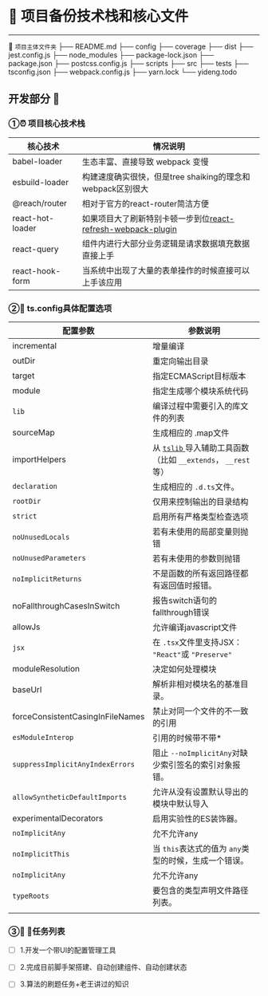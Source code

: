 # 🚀 项目备份技术栈和核心文件

---

🛬 `项目主体文件夹`
├── README.md
├── config
├── coverage
├── dist
├── jest.config.js
├── node_modules
├── package-lock.json
├── package.json
├── postcss.config.js
├── scripts
├── src
├── tests
├── tsconfig.json
├── webpack.config.js
├── yarn.lock
└── yideng.todo

## 开发部分 👷

### ①⏰ 项目核心技术栈

| 核心技术         | 情况说明                                                     |
| ---------------- | ------------------------------------------------------------ |
| babel-loader     | 生态丰富、直接导致 webpack 变慢                              |
| esbuild-loader   | 构建速度确实很快，但是tree shaiking的理念和webpack区别很大   |
| @reach/router    | 相对于官方的react-router简洁方便                             |
| react-hot-loader | 如果项目大了刷新特别卡顿一步到位[react-refresh-webpack-plugin](https://github.com/pmmmwh/react-refresh-webpack-plugin) |
| react-query      | 组件内进行大部分业务逻辑是请求数据填充数据直接上手           |
| react-hook-form  | 当系统中出现了大量的表单操作的时候直接可以上手该应用         |

### ②🍌 ts.config具体配置选项

| 配置参数                         | 参数说明                                                     |
| -------------------------------- | ------------------------------------------------------------ |
| incremental                      | 增量编译                                                     |
| outDir                           | 重定向输出目录                                               |
| target                           | 指定ECMAScript目标版本                                       |
| module                           | 指定生成哪个模块系统代码                                     |
| `lib`                            | 编译过程中需要引入的库文件的列表                             |
| sourceMap                        | 生成相应的 .map文件                                          |
| importHelpers                    | 从 [`tslib` ](https://www.npmjs.com/package/tslib)导入辅助工具函数（比如 `__extends`， `__rest`等） |
| `declaration`                    | 生成相应的 `.d.ts`文件。                                     |
| `rootDir`                        | 仅用来控制输出的目录结构                                     |
| `strict`                         | 启用所有严格类型检查选项                                     |
| `noUnusedLocals`                 | 若有未使用的局部变量则抛错                                   |
| `noUnusedParameters`             | 若有未使用的参数则抛错                                       |
| `noImplicitReturns`              | 不是函数的所有返回路径都有返回值时报错。                     |
| noFallthroughCasesInSwitch       | 报告switch语句的fallthrough错误                              |
| allowJs                          | 允许编译javascript文件                                       |
| `jsx`                            | 在 `.tsx`文件里支持JSX： `"React"`或 `"Preserve"`            |
| moduleResolution                 | 决定如何处理模块                                             |
| baseUrl                          | 解析非相对模块名的基准目录。                                 |
| forceConsistentCasingInFileNames | 禁止对同一个文件的不一致的引用                               |
| `esModuleInterop`                | 引用的时候带不带*                                            |
| `suppressImplicitAnyIndexErrors` | 阻止 `--noImplicitAny`对缺少索引签名的索引对象报错。         |
| `allowSyntheticDefaultImports`   | 允许从没有设置默认导出的模块中默认导入                       |
| experimentalDecorators           | 启用实验性的ES装饰器。                                       |
| `noImplicitAny`                  | 允不允许any                                                  |
| `noImplicitThis`                 | 当 `this`表达式的值为 `any`类型的时候，生成一个错误。        |
| `noImplicitAny`                  | 允不允许any                                                  |
| `typeRoots`                      | 要包含的类型声明文件路径列表。                               |
|                                  |                                                              |

### ③🍌 📅任务列表

- [ ] 1.开发一个带UI的配置管理工具

- [ ] 2.完成目前脚手架搭建、自动创建组件、自动创建状态

- [ ] 3.算法的刷题任务+老王讲过的知识


